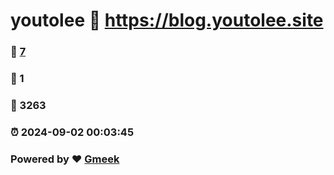 # youtolee :link: https://blog.youtolee.site 
### :page_facing_up: [7](https://blog.youtolee.site/tag.html) 
### :speech_balloon: 1 
### :hibiscus: 3263 
### :alarm_clock: 2024-09-02 00:03:45 
### Powered by :heart: [Gmeek](https://github.com/Meekdai/Gmeek)
